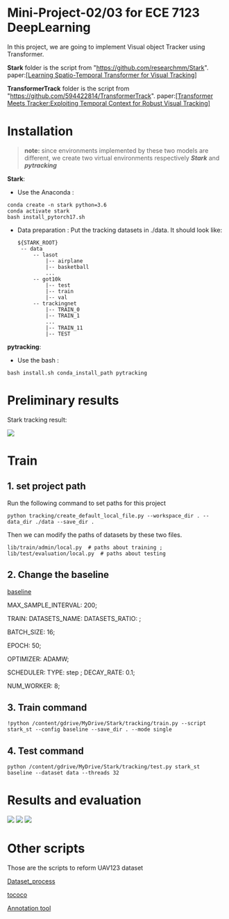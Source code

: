 # Mini-Project-02/03 for ECE 7123 DeepLearning
In this project, we are going to implement Visual object Tracker using Transformer. 

**Stark** folder is the script from "https://github.com/researchmm/Stark". paper:[[Learning Spatio-Temporal Transformer for Visual Tracking]](https://openaccess.thecvf.com/content/ICCV2021/papers/Yan_Learning_Spatio-Temporal_Transformer_for_Visual_Tracking_ICCV_2021_paper.pdf)

**TransformerTrack** folder is the script from "https://github.com/594422814/TransformerTrack". paper:[[Transformer Meets Tracker:Exploiting Temporal Context for Robust Visual Tracking]](https://arxiv.org/pdf/2103.11681.pdf)

# Installation
>**note:** since environments implemented by these two models are different, we create two virtual environments respectively ***Stark*** and ***pytracking***

**Stark**: 

 - Use the Anaconda : 
```
conda create -n stark python=3.6
conda activate stark
bash install_pytorch17.sh
```
 - Data preparation : Put the tracking datasets in ./data. It should look like:
   ```
   ${STARK_ROOT}
    -- data
        -- lasot
            |-- airplane
            |-- basketball
            ...
        -- got10k
            |-- test
            |-- train
            |-- val
        -- trackingnet
            |-- TRAIN_0
            |-- TRAIN_1
            ...
            |-- TRAIN_11
            |-- TEST
   ```
**pytracking**: 
 - Use the bash : 
 
 ```bash install.sh conda_install_path pytracking```

# Preliminary results
Stark tracking result:

![](../main/stark.png)

# Train

## 1. set project path
Run the following command to set paths for this project

 ```python tracking/create_default_local_file.py --workspace_dir . --data_dir ./data --save_dir .```

Then we can modify the paths of datasets by these two files.

```lib/train/admin/local.py  # paths about training ; ```
```lib/test/evaluation/local.py  # paths about testing```

## 2. Change the baseline

[baseline](https://github.com/stony0411/Mini-Project-02/tree/main/Stark/experiments/stark_s)

MAX_SAMPLE_INTERVAL: 200;

TRAIN:
    DATASETS_NAME:
    DATASETS_RATIO: ;

BATCH_SIZE: 16;

EPOCH: 50;

OPTIMIZER: ADAMW;

SCHEDULER:  TYPE: step ; DECAY_RATE: 0.1;

NUM_WORKER: 8;

## 3. Train command 

```!python /content/gdrive/MyDrive/Stark/tracking/train.py --script stark_st --config baseline --save_dir . --mode single```

## 4. Test command

```python /content/gdrive/MyDrive/Stark/tracking/test.py stark_st baseline --dataset data --threads 32```

# Results and evaluation

![](../main/plot.png)
![](../main/Success.png)
![](../main/Precision.png)




# Other scripts
Those are the scripts to reform UAV123 dataset

[Dataset_process](https://github.com/stony0411/Mini-Project-02/blob/main/Preprocess_Dataset.ipynb)

[tococo](https://github.com/stony0411/Mini-Project-02/blob/main/Preprocess_Dataset_tcoco.ipynb)

[Annotation tool](https://github.com/stony0411/Mini-Project-02/tree/main/DarkLabel2.4)


